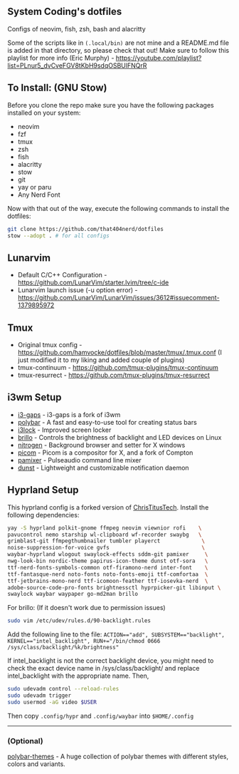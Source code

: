 ## System Coding's dotfiles
Configs of neovim, fish, zsh, bash and alacritty

Some of the scripts like in `(.local/bin)` are not mine and a README.md file is added in that directory, so please check that out!
Make sure to follow this playlist for more info (Eric Murphy) - https://youtube.com/playlist?list=PLnur5_dvCveFGV8tKbH9sdqOSBUlFNQrR

## To Install: (GNU Stow)
Before you clone the repo make sure you have the following packages installed on your system:
- neovim
- fzf
- tmux
- zsh
- fish
- alacritty
- stow
- git
- yay or paru
- Any Nerd Font

Now with that out of the way, execute the following commands to install the dotfiles:
```bash
git clone https://github.com/that404nerd/dotfiles
stow --adopt . # for all configs
```

## Lunarvim
* Default C/C++ Configuration - https://github.com/LunarVim/starter.lvim/tree/c-ide
* Lunarvim launch issue (-u option error) - https://github.com/LunarVim/LunarVim/issues/3612#issuecomment-1379895972

## Tmux
* Original tmux config - https://github.com/hamvocke/dotfiles/blob/master/tmux/.tmux.conf (I just modified it to my liking and added couple of plugins)
* tmux-continuum - https://github.com/tmux-plugins/tmux-continuum
* tmux-resurrect - https://github.com/tmux-plugins/tmux-resurrect

## i3wm Setup
* [i3-gaps](https://github.com/Airblader/i3) - i3-gaps is a fork of i3wm
* [polybar](https://github.com/polybar/polybar) - A fast and easy-to-use tool for creating status bars
* [i3lock](https://github.com/i3/i3lock) - Improved screen locker
* [brillo](https://github.com/CameronNemo/brillo) - Controls the brightness of backlight and LED devices on Linux
* [nitrogen](https://github.com/l3ib/nitrogen) - Background browser and setter for X windows
* [picom](https://github.com/yshui/picom) - Picom is a compositor for X, and a fork of Compton
* [pamixer](https://github.com/cdemoulins/pamixer) - Pulseaudio command line mixer
* [dunst](https://github.com/dunst-project/dunst) - Lightweight and customizable notification daemon

## Hyprland Setup
This hyprland config is a forked version of [ChrisTitusTech](https://github.com/ChrisTitusTech/hyprland-titus).
Install the following dependencies:
```bash
yay -S hyprland polkit-gnome ffmpeg neovim viewnior rofi    \
pavucontrol nemo starship wl-clipboard wf-recorder swaybg   \
grimblast-git ffmpegthumbnailer tumbler playerct             \
noise-suppression-for-voice gvfs                             \
waybar-hyprland wlogout swaylock-effects sddm-git pamixer     \
nwg-look-bin nordic-theme papirus-icon-theme dunst otf-sora   \
ttf-nerd-fonts-symbols-common otf-firamono-nerd inter-font    \
ttf-fantasque-nerd noto-fonts noto-fonts-emoji ttf-comfortaa  \
ttf-jetbrains-mono-nerd ttf-icomoon-feather ttf-iosevka-nerd  \
adobe-source-code-pro-fonts brightnessctl hyprpicker-git libinput \
swaylock waybar waypaper go-md2man brillo
```
For brillo: (If it doesn't work due to permission issues)

```bash
sudo vim /etc/udev/rules.d/90-backlight.rules
```

Add the following line to the file:
`ACTION=="add", SUBSYSTEM=="backlight", KERNEL=="intel_backlight", RUN+="/bin/chmod 0666 /sys/class/backlight/%k/brightness"`

If intel_backlight is not the correct backlight device, you might need to check the exact device name in /sys/class/backlight/ and replace intel_backlight with the appropriate name. Then,

```bash
sudo udevadm control --reload-rules
sudo udevadm trigger
sudo usermod -aG video $USER
```

Then copy `.config/hypr` and `.config/waybar` into `$HOME/.config`

---
### (Optional)
[polybar-themes](https://github.com/adi1090x/polybar-themes) - A huge collection of polybar themes with different styles, colors and variants.
